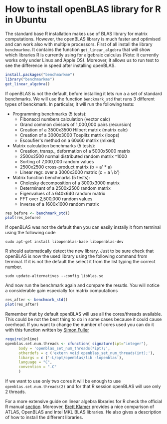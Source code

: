 # How to install openBLAS library for R in Ubuntu

The standard base R installation makes use of BLAS library for matrix computations. However, the openBLAS library is much faster and optimised and can work also with multiple processors. First of all install the library `benchmarkme`. It contains the function `get_linear_algebra` that will show which libraries R is currently using for algebraic calculus (Note: it currently works only under Linux and Apple OS). Moreover, it allows us to run test to see the difference in speed after installing openBLAS.

```r
install.packages("benchmarkme")
library("benchmarkme")
get_linear_algebra()
```
If openBLAS is not the default, before installing it lets run a a set of standard benchmarks. We will use the function `benckmark_std` that runs 3 different types of benckmark. In particular, it will run the following tests:

* Programming benchmarks (5 tests):
  * Fibonacci numbers calculation (vector calc)
  * Grand common divisors of 1,000,000 pairs (recursion)
  * Creation of a 3500x3500 Hilbert matrix (matrix calc)
  * Creation of a 3000x3000 Toeplitz matrix (loops)
  * Escoufier's method on a 60x60 matrix (mixed)
* Matrix calculation benchmarks (5 tests):
	* Creation, transp., deformation of a 5000x5000 matrix
	* 2500x2500 normal distributed random matrix ^1000
	* Sorting of 7,000,000 random values
	* 2500x2500 cross-product matrix (b = a' * a)
	* Linear regr. over a 3000x3000 matrix (c = a \ b')
* Matrix function benchmarks (5 tests):
	* Cholesky decomposition of a 3000x3000 matrix
	* Determinant of a 2500x2500 random matrix
	* Eigenvalues of a 640x640 random matrix
	* FFT over 2,500,000 random values
	* Inverse of a 1600x1600 random matrix

```r
res_before <- benchmark_std()
plot(res_before)
```

If openBLAS was not the default then you can easily instally it from terminal using the following code

```
sudo apt-get install libopenblas-base libopenblas-dev
```

R should automatically detect the new library. Just to be sure check that openBLAS is now the used library using the following command from terminal. If it is not the default the select it from the list typing the correct number.

```
sudo update-alternatives --config libblas.so
```

And now run the benchmark again and compare the resutls. You will notice a considerable gain especially for matrix computations

```r
res_after <- benchmark_std()
plot(res_after)
```
Remember that by default openBLAS will use all the cores/threads available. This could be not the best thing to do in some cases because it could cause overhead. If you want to change the number of cores used you can do it with this function written by [Simon Fuller](https://github.com/simonfullernuim/OpenBlasThreads)

```r
require(inline)
openblas.set.num.threads <- cfunction( signature(ipt="integer"),
      body = 'openblas_set_num_threads(*ipt);',
      otherdefs = c ('extern void openblas_set_num_threads(int);'),
      libargs = c ('-L/opt/openblas/lib -lopenblas'),
      language = "C",
      convention = ".C"
      )
```

If we want to use only two cores it will be enough to use `openblas.set.num.threads(2)` and for that R session openBLAS will use only 2 threads.

For a more extensive guide on linear algebra libraries for R check the official R manual [section](https://cran.r-project.org/doc/manuals/r-release/R-admin.html#Linear-algebra). Moreover, [Brett Klamer](http://brettklamer.com/diversions/statistical/faster-blas-in-r/) provides a nice comparison of ATLAS, OpenBLAS and Intel MKL BLAS libraries. He also gives a description of how to install the different libraries.
